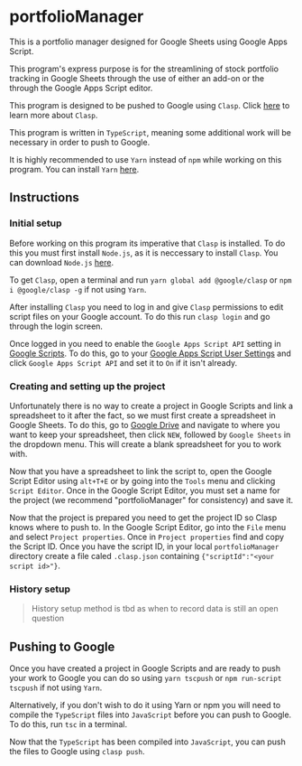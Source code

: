 # portfolioManager
This is a portfolio manager designed for Google Sheets using Google Apps Script.

This program's express purpose is for the streamlining of stock portfolio tracking in Google Sheets through the use of either an add-on or the through the Google Apps Script editor.

This program is designed to be pushed to Google using `Clasp`. Click [here](https://github.com/google/clasp) to learn more about `Clasp`.

This program is written in `TypeScript`, meaning some additional work will be necessary in order to push to Google. 

It is highly recommended to use `Yarn` instead of `npm` while working on this program. You can install `Yarn` [here](https://yarnpkg.com/lang/en/docs/install/).

## Instructions
### Initial setup
Before working on this program its imperative that `Clasp` is installed. 
To do this you must first install `Node.js`, as it is neccessary to install `Clasp`. You can download `Node.js` [here](https://nodejs.org/en/download/).

To get `Clasp`, open a terminal and run `yarn global add @google/clasp` or `npm i @google/clasp -g` if not using `Yarn`.

After installing `Clasp` you need to log in and give `Clasp` permissions to edit script files on your Google account. To do this run `clasp login` and go through the login screen.

Once logged in you need to enable the `Google Apps Script API` setting in [Google Scripts](https://scripts.google.com). To do this, go to your [Google Apps Script User Settings](https://script.google.com/home/usersettings) and click `Google Apps Script API` and set it to `On` if it isn't already.

### Creating and setting up the project
Unfortunately there is no way to create a project in Google Scripts and link a spreadsheet to it after the fact, so we must first create a spreadsheet in Google Sheets. To do this, go to [Google Drive](https://drive.google.com) and navigate to where you want to keep your spreadsheet, then click `NEW`, followed by `Google Sheets` in the dropdown menu. This will create a blank spreadsheet for you to work with.

Now that you have a spreadsheet to link the script to, open the Google Script Editor using `alt+T+E` or by going into the `Tools` menu and clicking `Script Editor`. Once in the Google Script Editor, you must set a name for the project (we recommend "portfolioManager" for consistency) and save it.

Now that the project is prepared you need to get the project ID so Clasp knows where to push to. In the Google Script Editor, go into the `File` menu and select `Project properties`. Once in `Project properties` find and copy the Script ID. Once you have the script ID, in your local `portfolioManager` directory create a file caled `.clasp.json` containing `{"scriptId":"<your script id>"}`.

### History setup
> History setup method is tbd as when to record data is still an open question

## Pushing to Google
Once you have created a project in Google Scripts and are ready to push your work to Google you can do so using `yarn tscpush` or `npm run-script tscpush` if not using `Yarn`. 

Alternatively, if you don't wish to do it using Yarn or npm you will need to compile the `TypeScript` files into `JavaScript` before you can push to Google. To do this, run `tsc` in a terminal.

Now that the `TypeScript` has been compiled into `JavaScript`, you can push the files to Google using `clasp push`. 